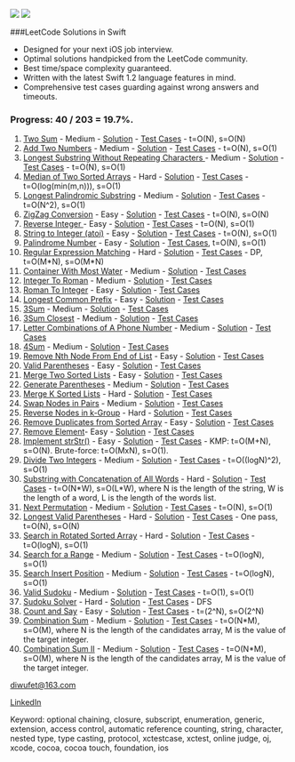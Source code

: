 ![](https://raw.githubusercontent.com/diwu/LeetCode-Solutions-in-Swift/master/Solutions/swift.png) ![](https://raw.githubusercontent.com/diwu/LeetCode-Solutions-in-Swift/master/Solutions/example_screen_shot.png)


###LeetCode Solutions in Swift
* Designed for your next iOS job interview.
* Optimal solutions handpicked from the LeetCode community.
* Best time/space complexity guaranteed.
* Written with the latest Swift 1.2 language features in mind.
* Comprehensive test cases guarding against wrong answers and timeouts.

### Progress: 40 / 203 = 19.7%.

1. [Two Sum](https://oj.leetcode.com/problems/two-sum/) - Medium - [Solution](https://github.com/diwu/LeetCode-Solutions-in-Swift/blob/master/Solutions/Solutions/Medium/Medium_001_Two_Sum.swift) - [Test Cases](https://github.com/diwu/LeetCode-Solutions-in-Swift/blob/master/Solutions/SolutionsTests/Medium/Medium_001_Two_Sum_Test.swift) - t=O(N), s=O(N) 
2. [Add Two Numbers](https://oj.leetcode.com/problems/add-two-numbers/) - Medium - [Solution](https://github.com/diwu/LeetCode-Solutions-in-Swift/blob/master/Solutions/Solutions/Medium/Medium_002_Add_Two_Numbers.swift) - [Test Cases](https://github.com/diwu/LeetCode-Solutions-in-Swift/blob/master/Solutions/SolutionsTests/Medium/Medium_002_Add_Two_Numbers_Test.swift) - t=O(N), s=O(1)
3. [Longest Substring Without Repeating Characters ](https://oj.leetcode.com/problems/longest-substring-without-repeating-characters/) - Medium - [Solution](https://github.com/diwu/LeetCode-Solutions-in-Swift/blob/master/Solutions/Solutions/Medium/Medium_003_Longest_Substring_Without_Repeating_Characters.swift) - [Test Cases](https://github.com/diwu/LeetCode-Solutions-in-Swift/blob/master/Solutions/SolutionsTests/Medium/Medium_003_Longest_Substring_Without_Repeating_Characters_Test.swift) - t=O(N), s=O(1)
4. [Median of Two Sorted Arrays](https://oj.leetcode.com/problems/median-of-two-sorted-arrays/) - Hard - [Solution](https://github.com/diwu/LeetCode-Solutions-in-Swift/blob/master/Solutions/Solutions/Hard/Hard_004_Median_Of_Two_Sorted_Arrays.swift) - [Test Cases](https://github.com/diwu/LeetCode-Solutions-in-Swift/blob/master/Solutions/SolutionsTests/Hard/Hard_004_Median_Of_Two_Sorted_Arrays_Test.swift) - t=O(log(min(m,n))), s=O(1)
5. [Longest Palindromic Substring](https://oj.leetcode.com/problems/longest-palindromic-substring/) - Medium - [Solution](https://github.com/diwu/LeetCode-Solutions-in-Swift/blob/master/Solutions/Solutions/Medium/Medium_005_Longest_Palindromic_Substring.swift) - [Test Cases](https://github.com/diwu/LeetCode-Solutions-in-Swift/blob/master/Solutions/SolutionsTests/Medium/Medium_005_Longest_Palindromic_Substring_Test.swift) - t=O(N^2), s=O(1)
6. [ZigZag Conversion](https://oj.leetcode.com/problems/zigzag-conversion/) - Easy - [Solution](https://github.com/diwu/LeetCode-Solutions-in-Swift/blob/master/Solutions/Solutions/Easy/Easy_006_ZigZag_Conversion.swift) - [Test Cases](https://github.com/diwu/LeetCode-Solutions-in-Swift/blob/master/Solutions/SolutionsTests/Easy/Easy_006_ZigZag_Conversion_Test.swift) - t=O(N), s=O(N)
7. [Reverse Integer ](https://oj.leetcode.com/problems/reverse-integer/) - Easy - [Solution](https://github.com/diwu/LeetCode-Solutions-in-Swift/blob/master/Solutions/Solutions/Easy/Easy_007_Reverse_Integer.swift) - [Test Cases](https://github.com/diwu/LeetCode-Solutions-in-Swift/blob/master/Solutions/SolutionsTests/Easy/Easy_007_Reverse_Integer_Test.swift) - t=O(N), s=O(1)
8. [String to Integer (atoi)](https://oj.leetcode.com/problems/string-to-integer-atoi/) - Easy - [Solution](https://github.com/diwu/LeetCode-Solutions-in-Swift/blob/master/Solutions/Solutions/Easy/Easy_008_String_to_Integer_atoi.swift) - [Test Cases](https://github.com/diwu/LeetCode-Solutions-in-Swift/blob/master/Solutions/SolutionsTests/Easy/Easy_008_String_to_Integer_atoi_Test.swift) - t=O(N), s=O(1)
9. [Palindrome Number](https://oj.leetcode.com/problems/palindrome-number/) - Easy - [Solution](https://github.com/diwu/LeetCode-Solutions-in-Swift/blob/master/Solutions/Solutions/Easy/Easy_009_Palindrome_Number.swift) - [Test Cases](https://github.com/diwu/LeetCode-Solutions-in-Swift/blob/master/Solutions/SolutionsTests/Easy/Easy_009_Palindrome_Number_Test.swift), t=O(N), s=O(1)
10. [Regular Expression Matching](https://oj.leetcode.com/problems/regular-expression-matching/) - Hard - [Solution](https://github.com/diwu/LeetCode-Solutions-in-Swift/blob/master/Solutions/Solutions/Hard/Hard_010_Regular_Expression_Matching.swift) - [Test Cases](https://github.com/diwu/LeetCode-Solutions-in-Swift/blob/master/Solutions/SolutionsTests/Hard/Hard_010_Regular_Expression_Matching_Test.swift) - DP, t=O(M\*N), s=O(M\*N)
11. [Container With Most Water](https://leetcode.com/problems/container-with-most-water/) - Medium - [Solution](https://github.com/diwu/LeetCode-Solutions-in-Swift/blob/master/Solutions/Solutions/Medium/Medium_011_Container_With_Most_Water.swift) - [Test Cases](https://github.com/diwu/LeetCode-Solutions-in-Swift/blob/master/Solutions/SolutionsTests/Medium/Medium_011_Container_With_Most_Water_Test.swift)
12. [Integer To Roman](https://leetcode.com/problems/integer-to-roman/) - Medium - [Solution](https://github.com/diwu/LeetCode-Solutions-in-Swift/blob/master/Solutions/Solutions/Medium/Medium_012_Integer_To_Roman.swift) - [Test Cases](https://github.com/diwu/LeetCode-Solutions-in-Swift/blob/master/Solutions/SolutionsTests/Medium/Medium_012_Integer_To_Roman_Test.swift)
13. [Roman To Integer](https://leetcode.com/problems/roman-to-integer/) - Easy - [Solution](https://github.com/diwu/LeetCode-Solutions-in-Swift/blob/master/Solutions/Solutions/Easy/Easy_013_Roman_To_Integer.swift) - [Test Cases](https://github.com/diwu/LeetCode-Solutions-in-Swift/blob/master/Solutions/SolutionsTests/Easy/Easy_013_Roman_To_Integer_Test.swift)
14. [Longest Common Prefix](https://leetcode.com/problems/longest-common-prefix/) - Easy - [Solution](https://github.com/diwu/LeetCode-Solutions-in-Swift/blob/master/Solutions/Solutions/Easy/Easy_014_Longest_Common_Prefix.swift) - [Test Cases](https://github.com/diwu/LeetCode-Solutions-in-Swift/blob/master/Solutions/SolutionsTests/Easy/Easy_014_Longest_Common_Prefix_Test.swift)
15. [3Sum](https://leetcode.com/problems/3sum/) - Medium - [Solution](https://github.com/diwu/LeetCode-Solutions-in-Swift/blob/master/Solutions/Solutions/Medium/Medium_015_3Sum.swift) - [Test Cases](https://github.com/diwu/LeetCode-Solutions-in-Swift/blob/master/Solutions/SolutionsTests/Medium/Medium_015_3Sum_Test.swift)
16. [3Sum Closest](https://leetcode.com/problems/3sum-closest/) - Medium - [Solution](https://github.com/diwu/LeetCode-Solutions-in-Swift/blob/master/Solutions/Solutions/Medium/Medium_016_3Sum_Closest.swift) - [Test Cases](https://github.com/diwu/LeetCode-Solutions-in-Swift/blob/master/Solutions/SolutionsTests/Medium/Medium_016_3Sum_Closest_Test.swift)
17. [Letter Combinations of A Phone Number](https://leetcode.com/problems/letter-combinations-of-a-phone-number/) - Medium - [Solution](https://github.com/diwu/LeetCode-Solutions-in-Swift/blob/master/Solutions/Solutions/Medium/Medium_017_Letter_Combinations_Of_A_Phone_Number.swift) - [Test Cases](https://github.com/diwu/LeetCode-Solutions-in-Swift/blob/master/Solutions/SolutionsTests/Medium/Medium_017_Letter_Combinations_Of_A_Phone_Number_Test.swift)
18. [4Sum](https://leetcode.com/problems/4sum/) - Medium - [Solution](https://github.com/diwu/LeetCode-Solutions-in-Swift/blob/master/Solutions/Solutions/Medium/Medium_018_4Sum.swift) - [Test Cases](https://github.com/diwu/LeetCode-Solutions-in-Swift/blob/master/Solutions/SolutionsTests/Medium/Medium_018_4Sum_Test.swift)
19. [Remove Nth Node From End of List](https://leetcode.com/problems/remove-nth-node-from-end-of-list/) - Easy - [Solution](https://github.com/diwu/LeetCode-Solutions-in-Swift/blob/master/Solutions/Solutions/Easy/Easy_019_Remove_Nth_Node_From_End_Of_List.swift) - [Test Cases](https://github.com/diwu/LeetCode-Solutions-in-Swift/blob/master/Solutions/SolutionsTests/Easy/Easy_019_Remove_Nth_Node_From_End_Of_List_Test.swift)
20. [Valid Parentheses](https://leetcode.com/problems/valid-parentheses/) - Easy - [Solution](https://github.com/diwu/LeetCode-Solutions-in-Swift/blob/master/Solutions/Solutions/Easy/Easy_020_Valid_Parentheses.swift) - [Test Cases](https://github.com/diwu/LeetCode-Solutions-in-Swift/blob/master/Solutions/SolutionsTests/Easy/Easy_020_Valid_Parentheses_Test.swift)
21. [Merge Two Sorted Lists](https://leetcode.com/problems/merge-two-sorted-lists/) - Easy - [Solution](https://github.com/diwu/LeetCode-Solutions-in-Swift/blob/master/Solutions/Solutions/Easy/Easy_021_Merge_Two_Sorted_Lists.swift) - [Test Cases](https://github.com/diwu/LeetCode-Solutions-in-Swift/blob/master/Solutions/SolutionsTests/Easy/Easy_021_Merge_Two_Sorted_Lists_Test.swift)
22. [Generate Parentheses](https://leetcode.com/problems/generate-parentheses/) - Medium - [Solution](https://github.com/diwu/LeetCode-Solutions-in-Swift/blob/master/Solutions/Solutions/Medium/Medium_022_Generate_Parentheses.swift) - [Test Cases](https://github.com/diwu/LeetCode-Solutions-in-Swift/blob/master/Solutions/SolutionsTests/Medium/Medium_022_Generate_Parentheses_Test.swift)
23. [Merge K Sorted Lists](https://leetcode.com/problems/merge-k-sorted-lists/) - Hard - [Solution](https://github.com/diwu/LeetCode-Solutions-in-Swift/blob/master/Solutions/Solutions/Hard/Hard_023_Merge_K_Sorted_Lists.swift) - [Test Cases](https://github.com/diwu/LeetCode-Solutions-in-Swift/blob/master/Solutions/SolutionsTests/Hard/Hard_023_Merge_K_Sorted_Lists_Test.swift)
24. [Swap Nodes in Pairs](https://leetcode.com/problems/swap-nodes-in-pairs/) - Medium - [Solution](https://github.com/diwu/LeetCode-Solutions-in-Swift/blob/master/Solutions/Solutions/Medium/Medium_024_Swap_Nodes_In_Pairs.swift) - [Test Cases](https://github.com/diwu/LeetCode-Solutions-in-Swift/blob/master/Solutions/SolutionsTests/Medium/Medium_024_Swap_Nodes_In_Pairs_Test.swift)
25. [Reverse Nodes in k-Group](https://leetcode.com/problems/reverse-nodes-in-k-group/) - Hard - [Solution](https://github.com/diwu/LeetCode-Solutions-in-Swift/blob/master/Solutions/Solutions/Hard/Hard_025_Reverse_Nodes_In_K_Group.swift) - [Test Cases](https://github.com/diwu/LeetCode-Solutions-in-Swift/blob/master/Solutions/SolutionsTests/Hard/Hard_025_Reverse_Nodes_In_K_Group_Test.swift)
26. [Remove Duplicates from Sorted Array](https://leetcode.com/problems/remove-duplicates-from-sorted-array/) - Easy - [Solution](https://github.com/diwu/LeetCode-Solutions-in-Swift/blob/master/Solutions/Solutions/Easy/Easy_026_Remove_Duplicates_from_Sorted_Array.swift) - [Test Cases](https://github.com/diwu/LeetCode-Solutions-in-Swift/blob/master/Solutions/SolutionsTests/Easy/Easy_026_Remove_Duplicates_from_Sorted_Array_Test.swift)
27. [Remove Element](https://leetcode.com/problems/remove-element/)- Easy - [Solution](https://github.com/diwu/LeetCode-Solutions-in-Swift/blob/master/Solutions/Solutions/Easy/Easy_027_Remove_Element.swift) - [Test Cases](https://github.com/diwu/LeetCode-Solutions-in-Swift/blob/master/Solutions/SolutionsTests/Easy/Easy_027_Remove_Element_Test.swift)
28. [Implement strStr()](https://leetcode.com/problems/implement-strstr/) - Easy - [Solution](https://github.com/diwu/LeetCode-Solutions-in-Swift/blob/master/Solutions/Solutions/Easy/Easy_028_Implement_StrStr.swift) - [Test Cases](https://github.com/diwu/LeetCode-Solutions-in-Swift/blob/master/Solutions/SolutionsTests/Easy/Easy_028_Implement_StrStr_Test.swift) - KMP: t=O(M+N), s=O(N). Brute-force: t=O(MxN), s=O(1).
29. [Divide Two Integers](https://leetcode.com/problems/divide-two-integers/) - Medium - [Solution](https://github.com/diwu/LeetCode-Solutions-in-Swift/blob/master/Solutions/Solutions/Medium/Medium_029_Divide_Two_Integers.swift) - [Test Cases](https://github.com/diwu/LeetCode-Solutions-in-Swift/blob/master/Solutions/SolutionsTests/Medium/Medium_029_Divide_Two_Integers_Test.swift) - t=O((logN)^2), s=O(1)
30. [Substring with Concatenation of All Words](https://leetcode.com/problems/substring-with-concatenation-of-all-words/) - Hard - [Solution](https://github.com/diwu/LeetCode-Solutions-in-Swift/blob/master/Solutions/Solutions/Hard/Hard_030_Substring_With_Concatenation_Of_All_Words.swift) - [Test Cases](https://github.com/diwu/LeetCode-Solutions-in-Swift/blob/master/Solutions/SolutionsTests/Hard/Hard_030_Substring_With_Concatenation_Of_All_Words_Test.swift) - t=O(N\*W), s=O(L\*W), where N is the length of the string, W is the length of a word, L is the length of the words list.
31. [Next Permutation](https://leetcode.com/problems/next-permutation/) - Medium - [Solution](https://github.com/diwu/LeetCode-Solutions-in-Swift/blob/master/Solutions/Solutions/Medium/Medium_031_Next_Permutation.swift) - [Test Cases](https://github.com/diwu/LeetCode-Solutions-in-Swift/blob/master/Solutions/SolutionsTests/Medium/Medium_031_Next_Permutation_Test.swift) - t=O(N), s=O(1)
32. [Longest Valid Parentheses](https://leetcode.com/problems/longest-valid-parentheses/) - Hard - [Solution](https://github.com/diwu/LeetCode-Solutions-in-Swift/blob/master/Solutions/Solutions/Hard/Hard_032_Longest_Valid_Parentheses.swift) - [Test Cases](https://github.com/diwu/LeetCode-Solutions-in-Swift/blob/master/Solutions/SolutionsTests/Hard/Hard_032_Longest_Valid_Parentheses_Test.swift) - One pass, t=O(N), s=O(N)
33. [Search in Rotated Sorted Array](https://leetcode.com/problems/search-in-rotated-sorted-array/) - Hard - [Solution](https://github.com/diwu/LeetCode-Solutions-in-Swift/blob/master/Solutions/Solutions/Hard/Hard_033_Search_In_Rotated_Sorted_Array.swift) - [Test Cases](https://github.com/diwu/LeetCode-Solutions-in-Swift/blob/master/Solutions/SolutionsTests/Hard/Hard_033_Search_In_Rotated_Sorted_Array_Test.swift) - t=O(logN), s=O(1)
34. [Search for a Range](https://leetcode.com/problems/search-for-a-range/) - Medium - [Solution](https://github.com/diwu/LeetCode-Solutions-in-Swift/blob/master/Solutions/Solutions/Medium/Medium_034_Search_For_A_Range.swift) - [Test Cases](https://github.com/diwu/LeetCode-Solutions-in-Swift/blob/master/Solutions/SolutionsTests/Medium/Medium_034_Search_For_A_Range_Test.swift) - t=O(logN), s=O(1)
35. [Search Insert Position](https://leetcode.com/problems/search-insert-position/) - Medium - [Solution](https://github.com/diwu/LeetCode-Solutions-in-Swift/blob/master/Solutions/Solutions/Medium/Medium_035_Search_Insert_Position.swift) - [Test Cases](https://github.com/diwu/LeetCode-Solutions-in-Swift/blob/master/Solutions/SolutionsTests/Medium/Medium_035_Search_Insert_Position_Test.swift) - t=O(logN), s=O(1)
36. [Valid Sudoku](https://leetcode.com/problems/valid-sudoku/) - Medium - [Solution](https://github.com/diwu/LeetCode-Solutions-in-Swift/blob/master/Solutions/Solutions/Easy/Easy_036_Valid_Sudoku.swift) - [Test Cases](https://github.com/diwu/LeetCode-Solutions-in-Swift/blob/master/Solutions/SolutionsTests/Easy/Easy_036_Valid_Sudoku_Test.swift) - t=O(1), s=O(1)
37. [Sudoku Solver](https://leetcode.com/problems/sudoku-solver/) - Hard - [Solution](https://github.com/diwu/LeetCode-Solutions-in-Swift/blob/master/Solutions/Solutions/Hard/Hard_037_Sudoku_Solver.swift) - [Test Cases](https://github.com/diwu/LeetCode-Solutions-in-Swift/blob/master/Solutions/SolutionsTests/Hard/Hard_037_Sudoku_Solver_Test.swift) - DFS
38. [Count and Say](https://leetcode.com/problems/count-and-say/) - Easy - [Solution](https://github.com/diwu/LeetCode-Solutions-in-Swift/blob/master/Solutions/Solutions/Easy/Easy_038_Count_And_Say.swift) - [Test Cases](https://github.com/diwu/LeetCode-Solutions-in-Swift/blob/master/Solutions/SolutionsTests/Easy/Easy_038_Count_And_Say_Test.swift) - t=(2^N), s=O(2^N)
39. [Combination Sum](https://leetcode.com/problems/combination-sum/) - Medium - [Solution](https://github.com/diwu/LeetCode-Solutions-in-Swift/blob/master/Solutions/Solutions/Medium/Medium_039_Combination_Sum.swift) - [Test Cases](https://github.com/diwu/LeetCode-Solutions-in-Swift/blob/master/Solutions/SolutionsTests/Medium/Medium_039_Combination_Sum_Test.swift) - t=O(N*M), s=O(M), where N is the length of the candidates array, M is the value of the target integer.
40. [Combination Sum II](https://leetcode.com/problems/combination-sum-ii/) - Medium - [Solution](https://github.com/diwu/LeetCode-Solutions-in-Swift/blob/master/Solutions/Solutions/Medium/Medium_040_Combination_Sum_II.swift) - [Test Cases](https://github.com/diwu/LeetCode-Solutions-in-Swift/blob/master/Solutions/SolutionsTests/Medium/Medium_040_Combination_Sum_II_Test.swift) - t=O(N*M), s=O(M), where N is the length of the candidates array, M is the value of the target integer.

<diwufet@163.com>

[LinkedIn](https://www.linkedin.com/in/diwup)

Keyword: optional chaining, closure, subscript, enumeration, generic, extension, access control, automatic reference counting, string, character, nested type, type casting, protocol, xctestcase, xctest, online judge, oj, xcode, cocoa, cocoa touch, foundation, ios
